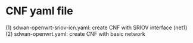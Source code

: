 # CNF yaml file
(1) sdwan-openwrt-sriov-icn.yaml: create CNF with SRIOV interface (net1)
(2) sdwan-openwrt.yaml: create CNF with basic network
